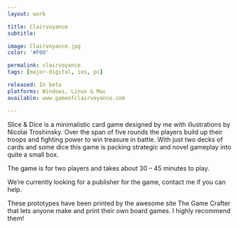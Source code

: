 ```yaml
---
layout: work

title: Clairvoyance
subtitle:

image: Clairvoyance.jpg
color: '#F00'

permalink: clairvoyance
tags: [major-digital, ios, pc]

released: In beta
platforms: Windows, Linux & Mac
available: www.gameofclairvoyance.com

---
```


Slice & Dice is a minimalistic card game designed by me with illustrations by Nicolai Troshinsky. Over the span of five rounds the players build up their troops and fighting power to win treasure in battle. With just two decks of cards and some dice this game is packing strategic and novel gameplay into quite a small box.

The game is for two players and takes about 30 – 45 minutes to play.

We’re currently looking for a publisher for the game, contact me if you can help.

These prototypes have been printed by the awesome site The Game Crafter that lets anyone make and print their own board games. I highly recommend them!
